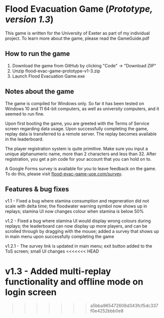 <h1>Flood Evacuation Game (<i>Prototype, version 1.3</i>)</h1>

This game is written for the University of Exeter as part of my individual project. To learn more about the game, please read the GameGuide.pdf

<h2>How to run the game</h2>

1. Download the game from GitHub by clicking "Code" -> "Download ZIP"
2. Unzip flood-evac-game-prototype-v1-3.zip
3. Launch Flood Evacuation Game.exe

<h2>Notes about the game</h2>

The game is compiled for Windows only. So far it has been tested on Windows 10 and 11 64-bit computers, as well as university computers, and it seemed to run fine.

Upon first booting the game, you are greeted with the Terms of Service screen regarding data usage. Upon successfully completing the game, replay data is transferred to a remote server. The replay becomes available in the leaderboard.

The player registration system is quite primitive. Make sure you input a unique alphanumeric name, more than 2 characters and less than 32. After registration, you get a pin code for your account that you can hold on to.

A Google Forms survey is available for you to leave feedback on the game. To do this, please visit <a href="https://flood-evac-game-uoe.com/survey">flood-evac-game-uoe.com/survey</a>.

<h2>Features & bug fixes</h2>

v1.1 - Fixed a bug where stamina consumption and regeneration did not scale with delta time; the floodwater warning symbol now shows up in replays; stamina UI now changes colour when stamina is below 50%

v1.2 - Fixed a bug where stamina UI would display wrong colours during replays; the leaderboard can now display up more players, and can be scrolled through by dragging with the mouse; added a survey that shows up in main menu upon successfully completing the game

v1.2.1 - The survey link is updated in main menu; exit button added to the ToS screen; small UI changes
<<<<<<< HEAD

v1.3 - Added multi-replay functionality and offline mode on login screen
=======
>>>>>>> a5bba965472608d343fcf5dc337f0e4252bbb0e8
